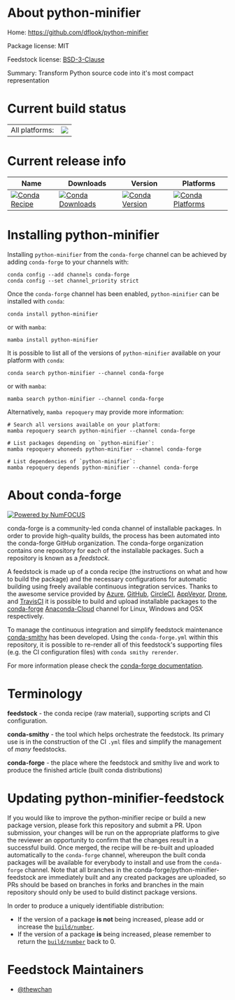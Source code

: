 About python-minifier
=====================

Home: https://github.com/dflook/python-minifier

Package license: MIT

Feedstock license: [BSD-3-Clause](https://github.com/conda-forge/python-minifier-feedstock/blob/main/LICENSE.txt)

Summary: Transform Python source code into it's most compact representation

Current build status
====================


<table><tr><td>All platforms:</td>
    <td>
      <a href="https://dev.azure.com/conda-forge/feedstock-builds/_build/latest?definitionId=14987&branchName=main">
        <img src="https://dev.azure.com/conda-forge/feedstock-builds/_apis/build/status/python-minifier-feedstock?branchName=main">
      </a>
    </td>
  </tr>
</table>

Current release info
====================

| Name | Downloads | Version | Platforms |
| --- | --- | --- | --- |
| [![Conda Recipe](https://img.shields.io/badge/recipe-python--minifier-green.svg)](https://anaconda.org/conda-forge/python-minifier) | [![Conda Downloads](https://img.shields.io/conda/dn/conda-forge/python-minifier.svg)](https://anaconda.org/conda-forge/python-minifier) | [![Conda Version](https://img.shields.io/conda/vn/conda-forge/python-minifier.svg)](https://anaconda.org/conda-forge/python-minifier) | [![Conda Platforms](https://img.shields.io/conda/pn/conda-forge/python-minifier.svg)](https://anaconda.org/conda-forge/python-minifier) |

Installing python-minifier
==========================

Installing `python-minifier` from the `conda-forge` channel can be achieved by adding `conda-forge` to your channels with:

```
conda config --add channels conda-forge
conda config --set channel_priority strict
```

Once the `conda-forge` channel has been enabled, `python-minifier` can be installed with `conda`:

```
conda install python-minifier
```

or with `mamba`:

```
mamba install python-minifier
```

It is possible to list all of the versions of `python-minifier` available on your platform with `conda`:

```
conda search python-minifier --channel conda-forge
```

or with `mamba`:

```
mamba search python-minifier --channel conda-forge
```

Alternatively, `mamba repoquery` may provide more information:

```
# Search all versions available on your platform:
mamba repoquery search python-minifier --channel conda-forge

# List packages depending on `python-minifier`:
mamba repoquery whoneeds python-minifier --channel conda-forge

# List dependencies of `python-minifier`:
mamba repoquery depends python-minifier --channel conda-forge
```


About conda-forge
=================

[![Powered by
NumFOCUS](https://img.shields.io/badge/powered%20by-NumFOCUS-orange.svg?style=flat&colorA=E1523D&colorB=007D8A)](https://numfocus.org)

conda-forge is a community-led conda channel of installable packages.
In order to provide high-quality builds, the process has been automated into the
conda-forge GitHub organization. The conda-forge organization contains one repository
for each of the installable packages. Such a repository is known as a *feedstock*.

A feedstock is made up of a conda recipe (the instructions on what and how to build
the package) and the necessary configurations for automatic building using freely
available continuous integration services. Thanks to the awesome service provided by
[Azure](https://azure.microsoft.com/en-us/services/devops/), [GitHub](https://github.com/),
[CircleCI](https://circleci.com/), [AppVeyor](https://www.appveyor.com/),
[Drone](https://cloud.drone.io/welcome), and [TravisCI](https://travis-ci.com/)
it is possible to build and upload installable packages to the
[conda-forge](https://anaconda.org/conda-forge) [Anaconda-Cloud](https://anaconda.org/)
channel for Linux, Windows and OSX respectively.

To manage the continuous integration and simplify feedstock maintenance
[conda-smithy](https://github.com/conda-forge/conda-smithy) has been developed.
Using the ``conda-forge.yml`` within this repository, it is possible to re-render all of
this feedstock's supporting files (e.g. the CI configuration files) with ``conda smithy rerender``.

For more information please check the [conda-forge documentation](https://conda-forge.org/docs/).

Terminology
===========

**feedstock** - the conda recipe (raw material), supporting scripts and CI configuration.

**conda-smithy** - the tool which helps orchestrate the feedstock.
                   Its primary use is in the construction of the CI ``.yml`` files
                   and simplify the management of *many* feedstocks.

**conda-forge** - the place where the feedstock and smithy live and work to
                  produce the finished article (built conda distributions)


Updating python-minifier-feedstock
==================================

If you would like to improve the python-minifier recipe or build a new
package version, please fork this repository and submit a PR. Upon submission,
your changes will be run on the appropriate platforms to give the reviewer an
opportunity to confirm that the changes result in a successful build. Once
merged, the recipe will be re-built and uploaded automatically to the
`conda-forge` channel, whereupon the built conda packages will be available for
everybody to install and use from the `conda-forge` channel.
Note that all branches in the conda-forge/python-minifier-feedstock are
immediately built and any created packages are uploaded, so PRs should be based
on branches in forks and branches in the main repository should only be used to
build distinct package versions.

In order to produce a uniquely identifiable distribution:
 * If the version of a package **is not** being increased, please add or increase
   the [``build/number``](https://docs.conda.io/projects/conda-build/en/latest/resources/define-metadata.html#build-number-and-string).
 * If the version of a package **is** being increased, please remember to return
   the [``build/number``](https://docs.conda.io/projects/conda-build/en/latest/resources/define-metadata.html#build-number-and-string)
   back to 0.

Feedstock Maintainers
=====================

* [@thewchan](https://github.com/thewchan/)

